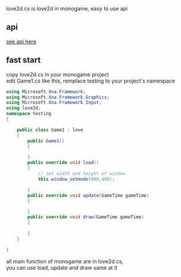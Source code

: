 love2d.cs is love2d in monogame, easy to use api
## api
[see api here](https://github.com/oblerion/love2d.cs/wiki)
## fast start
copy love2d.cs in your monogame project<br>
edit Game1.cs like this, remplace testing to your project's namespace
```cs
using Microsoft.Xna.Framework;
using Microsoft.Xna.Framework.Graphics;
using Microsoft.Xna.Framework.Input;
using love2d;
namespace testing
{

    public class Game1 : love
    {
        public Game1()
        {

        }
        public override void load()
        {
            // set width and height of window
            this.window_setmode(800,480);

        }
        public override void update(GameTime gameTime)
        {

        }
        public override void draw(GameTime gameTime)
        {

        }
    } 
 
}
```
all main function of monogame are in love2d.cs,<br>
you can use load, update and draw same at it
